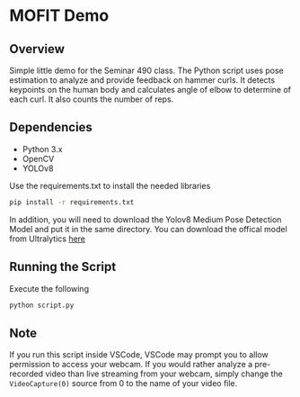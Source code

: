 # MOFIT Demo

## Overview

Simple little demo for the Seminar 490 class. The Python script uses pose estimation to analyze and provide feedback on hammer curls. It detects keypoints on the human body and calculates angle of elbow to determine of each curl. It also counts the number of reps.

## Dependencies

- Python 3.x
- OpenCV
- YOLOv8

Use the requirements.txt to install the needed libraries

```bash
pip install -r requirements.txt
```

In addition, you will need to download the Yolov8 Medium Pose Detection Model and put it in the same directory. You can download the offical model from Ultralytics [here](https://github.com/ultralytics/assets/releases/download/v8.1.0/yolov8m-pose.pt)

## Running the Script

Execute the following

```python
python script.py
```

## Note

If you run this script inside VSCode, VSCode may prompt you to allow permission to access your webcam. If you would rather analyze a pre-recorded video than live streaming from your webcam, simply change the `VideoCapture(0)` source from 0 to the name of your video file.
